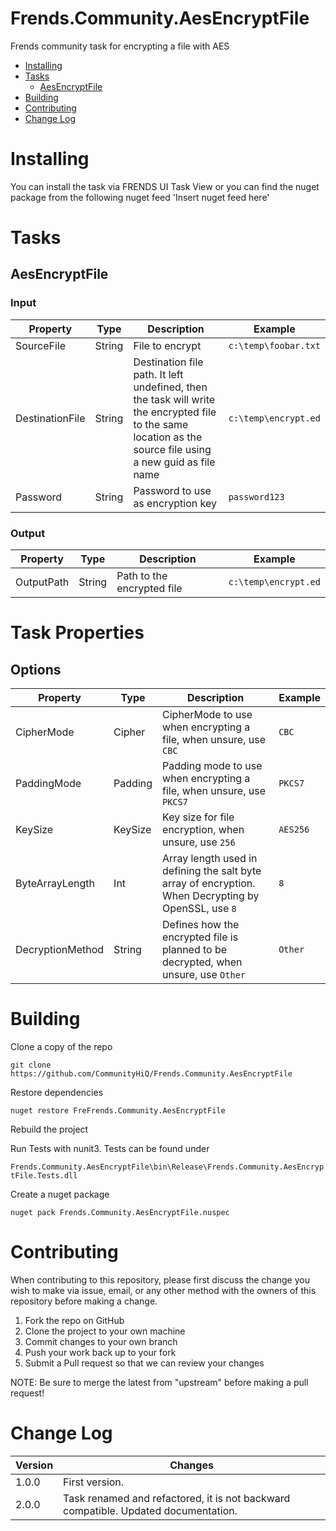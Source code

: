 # Frends.Community.AesEncryptFile
Frends community task for encrypting a file with AES
- [Installing](#installing)
- [Tasks](#tasks)
     - [AesEncryptFile](#AesEncryptFile)
- [Building](#building)
- [Contributing](#contributing)
- [Change Log](#change-log)


# Installing

You can install the task via FRENDS UI Task View or you can find the nuget package from the following nuget feed
'Insert nuget feed here'

# Tasks

## AesEncryptFile

### Input

| Property | Type | Description | Example |
| ---------|------|-------------|---------|
| SourceFile | String | File to encrypt | `c:\temp\foobar.txt` |
| DestinationFile | String | Destination file path. It left undefined, then the task will write the encrypted file to the same location as the source file using a new guid as file name | `c:\temp\encrypt.ed` |
| Password | String | Password to use as encryption key | `password123` |

### Output

| Property | Type | Description | Example |
| ---------|------|-------------|---------|
| OutputPath | String | Path to the encrypted file | `c:\temp\encrypt.ed` |

# Task Properties

## Options

| Property | Type | Description | Example |
| ---------|------|-------------|---------|
| CipherMode | Cipher | CipherMode to use when encrypting a file, when unsure, use `CBC` | `CBC` |
| PaddingMode| Padding | Padding mode to use when encrypting a file, when unsure, use `PKCS7` | `PKCS7` |
| KeySize | KeySize | Key size for file encryption, when unsure, use `256` | `AES256` |
| ByteArrayLength | Int | Array length used in defining the salt byte array of encryption. When Decrypting by OpenSSL, use `8` | `8` |
| DecryptionMethod | String | Defines how the encrypted file is planned to be decrypted, when unsure, use `Other` | `Other` |

# Building

Clone a copy of the repo

`git clone https://github.com/CommunityHiQ/Frends.Community.AesEncryptFile`

Restore dependencies

`nuget restore FreFrends.Community.AesEncryptFile`

Rebuild the project

Run Tests with nunit3. Tests can be found under

`Frends.Community.AesEncryptFile\bin\Release\Frends.Community.AesEncryptFile.Tests.dll`

Create a nuget package

`nuget pack Frends.Community.AesEncryptFile.nuspec`

# Contributing
When contributing to this repository, please first discuss the change you wish to make via issue, email, or any other method with the owners of this repository before making a change.

1. Fork the repo on GitHub
2. Clone the project to your own machine
3. Commit changes to your own branch
4. Push your work back up to your fork
5. Submit a Pull request so that we can review your changes

NOTE: Be sure to merge the latest from "upstream" before making a pull request!

# Change Log

| Version | Changes |
| ----- | ----- |
| 1.0.0 | First version. |
| 2.0.0 | Task renamed and refactored, it is not backward compatible. Updated documentation. |
